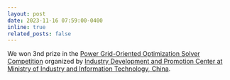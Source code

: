 ```yaml
---
layout: post
date: 2023-11-16 07:59:00-0400
inline: true
related_posts: false
---
```



We won 3nd prize in the [Power Grid-Oriented Optimization Solver Competition](https://erace.event.com.cn/#/about/keyword/?pid=26&tid=49) organized by [Industry Development and Promotion Center at Ministry of Industry and Information Technology, China](http://www.idpc.org.cn/).
